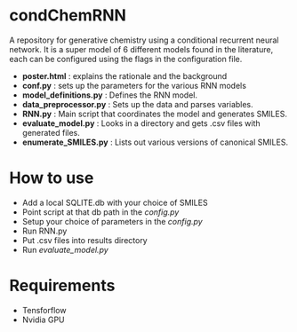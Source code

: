 # condChemRNN
A repository for generative chemistry using a conditional recurrent neural network.
It is a super model of 6 different models found in the literature, each can be configured using the flags in the configuration file.

- **poster.html** : explains the rationale and the background
- **conf.py** : sets up the parameters for the various RNN models
- **model_definitions.py** : Defines the RNN model.
- **data_preprocessor.py** : Sets up the data and parses variables.
- **RNN.py** : Main script that coordinates the model and generates SMILES.
- **evaluate_model.py** : Looks in a directory and gets .csv files with generated files.
- **enumerate_SMILES.py** : Lists out various versions of canonical SMILES.


# How to use
- Add a local SQLITE.db with your choice of SMILES
- Point script at that db path in the *config.py*
- Setup your choice of parameters in the *config.py*
- Run RNN.py
- Put .csv files into results directory
- Run *evaluate_model.py*

# Requirements
 - Tensforflow
 - Nvidia GPU
   
   
